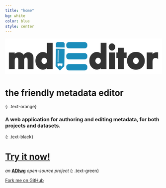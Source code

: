 ```yaml
---
title: "home"
bg: white
color: blue
style: center
---
```


![Logo](img/mdEditor_logo.png)

# the friendly metadata editor
{: .text-orange}

### A web application for authoring and editing metadata, for both projects and datasets.
{: .text-black}

<h1>
  <a href="#">Try it now!<span class="fa fa-play-circle fa-lg"></span></a>
</h1>

*an* **[ADIwg](https://www.adiwg.org)** *open-source project*
{: .text-green}

<span id="forkongithub">
  <a href="{{ site.source_link }}" class="bg-green">
    Fork me on GitHub
  </a>
</span>
